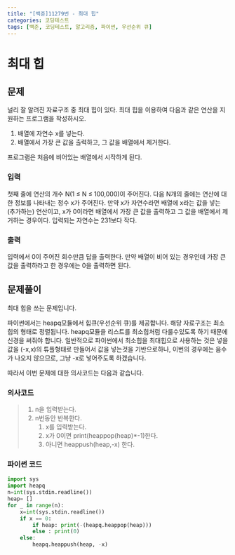 ```yaml
---
title: "[백준]11279번 - 최대 힙"
categories: 코딩테스트
tags: [백준, 코딩테스트, 알고리즘, 파이썬, 우선순위 큐]
---
```


# 최대 힙

## 문제

널리 잘 알려진 자료구조 중 최대 힙이 있다. 최대 힙을 이용하여 다음과 같은 연산을 지원하는 프로그램을 작성하시오.

1. 배열에 자연수 x를 넣는다.
2. 배열에서 가장 큰 값을 출력하고, 그 값을 배열에서 제거한다.

프로그램은 처음에 비어있는 배열에서 시작하게 된다.

### 입력

첫째 줄에 연산의 개수 N(1 ≤ N ≤ 100,000)이 주어진다. 다음 N개의 줄에는 연산에 대한 정보를 나타내는 정수 x가 주어진다. 만약 x가 자연수라면 배열에 x라는 값을 넣는(추가하는) 연산이고, x가 0이라면 배열에서 가장 큰 값을 출력하고 그 값을 배열에서 제거하는 경우이다. 입력되는 자연수는 231보다 작다.

### 출력

입력에서 0이 주어진 회수만큼 답을 출력한다. 만약 배열이 비어 있는 경우인데 가장 큰 값을 출력하라고 한 경우에는 0을 출력하면 된다.

## 문제풀이

최대 힙을 쓰는 문제입니다. 

파이썬에서는 heapq모듈에서 힙큐(우선순위 큐)를 제공합니다. 해당 자료구조는 최소힙의 형태로 정렬됩니다.  heapq모듈을 리스트를 최소힙처럼 다룰수있도록 하기 때문에 신경을 써줘야 합니다. 일반적으로 파이썬에서 최소힙을 최대힙으로 사용하는 것은 넣을 값을 (-x,x)의 튜플형태로 만들어서 값을 넣는것을 기반으로하나, 이번의 경우에는 음수가 나오지 않으므로, 그냥 -x로 넣어주도록 하겠습니다.

따라서 이번 문제에 대한 의사코드는 다음과 같습니다.

### 의사코드

> 1. n을 입력받는다.
> 2. n번동안 반복한다.
>    1. x를 입력받는다.
>    2. x가 0이면 print(heappop(heap)*-1)한다.
>    3. 아니면 heappush(heap,-x) 한다.

### 파이썬 코드

```python
import sys
import heapq
n=int(sys.stdin.readline())
heap= []
for _ in range(n):
    x=int(sys.stdin.readline())
    if x == 0:
        if heap: print(-(heapq.heappop(heap)))
        else : print(0)
    else:
        heapq.heappush(heap, -x)
```

